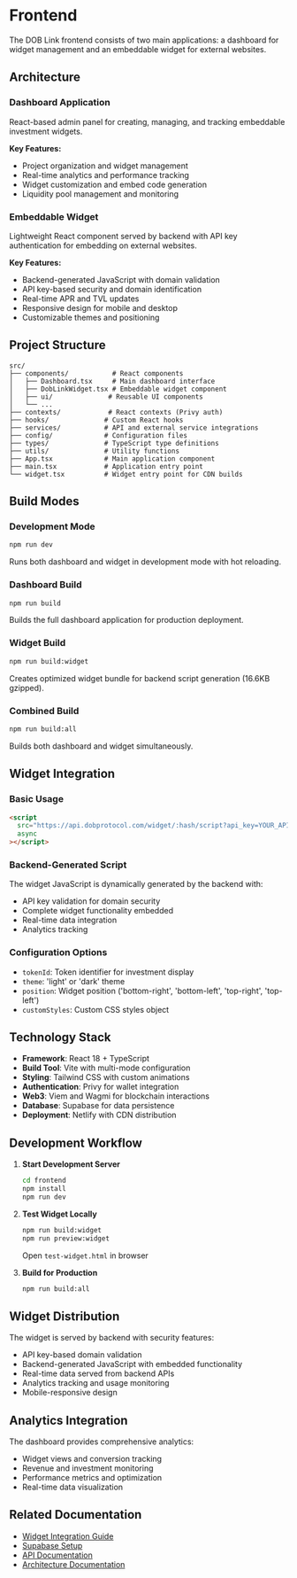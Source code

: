 # Frontend

The DOB Link frontend consists of two main applications: a dashboard for widget management and an embeddable widget for external websites.

## Architecture

### Dashboard Application

React-based admin panel for creating, managing, and tracking embeddable investment widgets.

**Key Features:**

- Project organization and widget management
- Real-time analytics and performance tracking
- Widget customization and embed code generation
- Liquidity pool management and monitoring

### Embeddable Widget

Lightweight React component served by backend with API key authentication for embedding on external websites.

**Key Features:**

- Backend-generated JavaScript with domain validation
- API key-based security and domain identification
- Real-time APR and TVL updates
- Responsive design for mobile and desktop
- Customizable themes and positioning

## Project Structure

```
src/
├── components/           # React components
│   ├── Dashboard.tsx     # Main dashboard interface
│   ├── DobLinkWidget.tsx # Embeddable widget component
│   ├── ui/              # Reusable UI components
│   └── ...
├── contexts/            # React contexts (Privy auth)
├── hooks/              # Custom React hooks
├── services/           # API and external service integrations
├── config/             # Configuration files
├── types/              # TypeScript type definitions
├── utils/              # Utility functions
├── App.tsx             # Main application component
├── main.tsx            # Application entry point
└── widget.tsx          # Widget entry point for CDN builds
```

## Build Modes

### Development Mode

```bash
npm run dev
```

Runs both dashboard and widget in development mode with hot reloading.

### Dashboard Build

```bash
npm run build
```

Builds the full dashboard application for production deployment.

### Widget Build

```bash
npm run build:widget
```

Creates optimized widget bundle for backend script generation (16.6KB gzipped).

### Combined Build

```bash
npm run build:all
```

Builds both dashboard and widget simultaneously.

## Widget Integration

### Basic Usage

```html
<script
  src="https://api.dobprotocol.com/widget/:hash/script?api_key=YOUR_API_KEY"
  async
></script>
```

### Backend-Generated Script

The widget JavaScript is dynamically generated by the backend with:

- API key validation for domain security
- Complete widget functionality embedded
- Real-time data integration
- Analytics tracking

### Configuration Options

- `tokenId`: Token identifier for investment display
- `theme`: 'light' or 'dark' theme
- `position`: Widget position ('bottom-right', 'bottom-left', 'top-right', 'top-left')
- `customStyles`: Custom CSS styles object

## Technology Stack

- **Framework**: React 18 + TypeScript
- **Build Tool**: Vite with multi-mode configuration
- **Styling**: Tailwind CSS with custom animations
- **Authentication**: Privy for wallet integration
- **Web3**: Viem and Wagmi for blockchain interactions
- **Database**: Supabase for data persistence
- **Deployment**: Netlify with CDN distribution

## Development Workflow

1. **Start Development Server**

   ```bash
   cd frontend
   npm install
   npm run dev
   ```

2. **Test Widget Locally**

   ```bash
   npm run build:widget
   npm run preview:widget
   ```

   Open `test-widget.html` in browser

3. **Build for Production**
   ```bash
   npm run build:all
   ```

## Widget Distribution

The widget is served by backend with security features:

- API key-based domain validation
- Backend-generated JavaScript with embedded functionality
- Real-time data served from backend APIs
- Analytics tracking and usage monitoring
- Mobile-responsive design

## Analytics Integration

The dashboard provides comprehensive analytics:

- Widget views and conversion tracking
- Revenue and investment monitoring
- Performance metrics and optimization
- Real-time data visualization

## Related Documentation

- [Widget Integration Guide](./README-WIDGET.md)
- [Supabase Setup](./SUPABASE_SETUP.md)
- [API Documentation](../docs/api/)
- [Architecture Documentation](../docs/architecture/)
